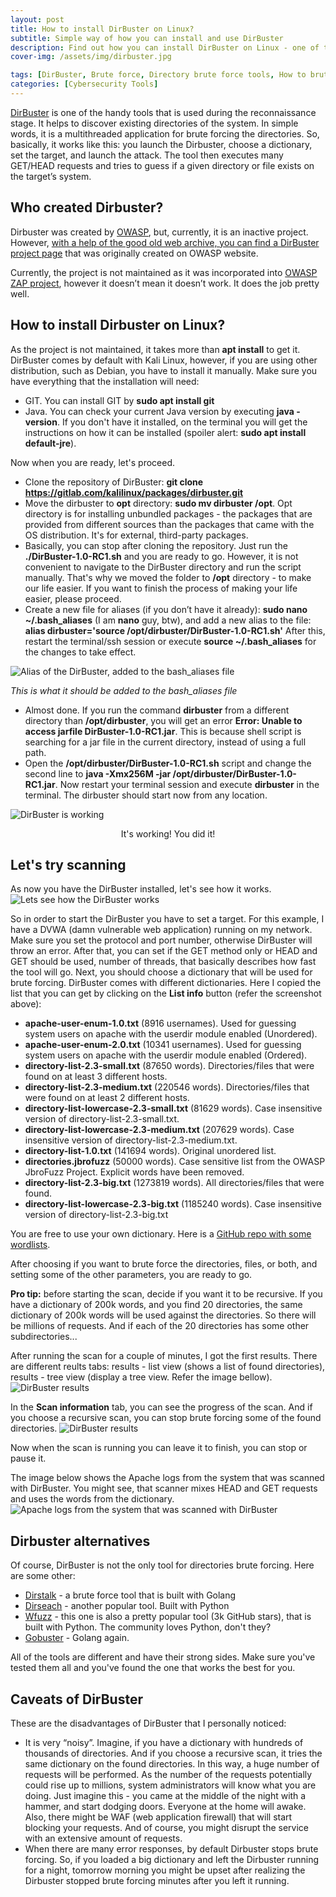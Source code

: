 ```yaml
---
layout: post
title: How to install DirBuster on Linux?
subtitle: Simple way of how you can install and use DirBuster
description: Find out how you can install DirBuster on Linux - one of the most known tools for brute forcing directories.
cover-img: /assets/img/dirbuster.jpg

tags: [DirBuster, Brute force, Directory brute force tools, How to brute force directories]
categories: [Cybersecurity Tools]
---
```

[DirBuster](https://tools.kali.org/web-applications/dirbuster) is one of the handy tools that is used during the reconnaissance stage. It helps to discover existing directories of the system. In simple words, it is a multithreaded application for brute forcing the directories. So, basically, it works like this: you launch the Dirbuster, choose a dictionary, set the target, and launch the attack. The tool then executes many GET/HEAD requests and tries to guess if a given directory or file exists on the target’s system.
## Who created Dirbuster?

Dirbuster was created by [OWASP](https://owasp.org/), but, currently, it is an inactive project. However, [with a help of the good old web archive, you can find a DirBuster project page](https://web.archive.org/web/20171224093249/https://www.owasp.org/index.php/Category:OWASP_DirBuster_Project) that was originally created on OWASP website.

Currently, the project is not maintained as it was incorporated into [OWASP ZAP project](https://www.zaproxy.org/), however it doesn’t mean it doesn’t work. It does the job pretty well.

## How to install Dirbuster on Linux?
As the project is not maintained, it takes more than **apt install** to get it. DirBuster comes by default with Kali Linux, however, if you are using other distribution, such as Debian, you have to install it manually. Make sure you have everything that the installation will need:
* GIT. You can install GIT by **sudo apt install git**
* Java. You can check your current Java version by executing **java -version**. If you don't have it installed, on the terminal you will get the instructions on how it can be installed (spoiler alert: **sudo apt install default-jre**).

Now when you are ready, let's proceed.
* Clone the repository of DirBuster: **git clone https://gitlab.com/kalilinux/packages/dirbuster.git**
* Move the dirbuster to **opt** directory: **sudo mv dirbuster /opt**. Opt directory is for installing unbundled packages - the packages that are provided from different sources than the packages that came with the OS distribution. It's for external, third-party packages.
* Basically, you can stop after cloning the repository. Just run the **./DirBuster-1.0-RC1.sh** and you are ready to go. However, it is not convenient to navigate to the DirBuster directory and run the script manually. That's why we moved the folder to **/opt** directory - to make our life easier. If you want to finish the process of making your life easier, please proceed.
*  Create a new file for aliases (if you don’t have it already): **sudo nano ~/.bash_aliases** (I am **nano** guy, btw), and add a new alias to the file: **alias dirbuster='source /opt/dirbuster/DirBuster-1.0-RC1.sh'** After this, restart the terminal/ssh session or execute **source ~/.bash_aliases** for the changes to take effect.

![Alias of the DirBuster, added to the bash_aliases file](/assets/img/dirbuster-alias.png)

*This is what it should be added to the bash_aliases file*

* Almost done. If you run the command **dirbuster** from a different directory than **/opt/dirbuster**, you will get an error **Error: Unable to access jarfile DirBuster-1.0-RC1.jar**. This is because shell script is searching for a jar file in the current directory, instead of using a full path.
* Open the **/opt/dirbuster/DirBuster-1.0-RC1.sh** script and change the second line to **java -Xmx256M -jar /opt/dirbuster/DirBuster-1.0-RC1.jar**. Now restart your terminal session and execute **dirbuster** in the terminal. The dirbuster should start now from any location.

![DirBuster is working](/assets/img/DirBuster-is-working.png)
<center>It's working! You did it!</center>

## Let's try scanning
As now you have the DirBuster installed, let's see how it works.
![Lets see how the DirBuster works](/assets/img/DirBuster-Configured.png)

So in order to start the DirBuster you have to set a target. For this example, I have a DVWA (damn vulnerable web application) running on my network. Make sure you set the protocol and port number, otherwise DirBuster will throw an error. After that, you can set if the GET method only or HEAD and GET should be used, number of threads, that basically describes how fast the tool will go. Next, you should choose a dictionary that will be used for brute forcing. DirBuster comes with different dictionaries. Here I copied the list that you can get by clicking on the **List info** button (refer the screenshot above):
* **apache-user-enum-1.0.txt**  (8916 usernames). Used for guessing system users on apache with the userdir module enabled (Unordered).
* **apache-user-enum-2.0.txt**  (10341 usernames). Used for guessing system users on apache with the userdir module enabled (Ordered).
* **directory-list-2.3-small.txt**  (87650 words). Directories/files that were found on at least 3 different hosts.
* **directory-list-2.3-medium.txt**  (220546 words). Directories/files that were found on at least 2 different hosts.
* **directory-list-lowercase-2.3-small.txt**  (81629 words). Case insensitive version of directory-list-2.3-small.txt.
* **directory-list-lowercase-2.3-medium.txt**  (207629 words). Case insensitive version of directory-list-2.3-medium.txt.
* **directory-list-1.0.txt**  (141694 words). Original unordered list.
* **directories.jbrofuzz** (50000 words). Case sensitive list from the OWASP JbroFuzz Project.  Explicit words have been removed.
* **directory-list-2.3-big.txt**  (1273819 words). All directories/files that were found.
* **directory-list-lowercase-2.3-big.txt**  (1185240 words). Case insensitive version of directory-list-2.3-big.txt

You are free to use your own dictionary. Here is a [GitHub repo with some wordlists](https://github.com/bl4de/dictionaries).

After choosing if you want to brute force the directories, files, or both, and setting some of the other parameters, you are ready to go.

**Pro tip:** before starting the scan, decide if you want it to be recursive. If you have a dictionary of 200k words, and you find 20 directories, the same dictionary of 200k words will be used against the directories. So there will be millions of requests. And if each of the 20 directories has some other subdirectories...

After running the scan for a couple of minutes, I got the first results. There are different reults tabs: results - list view (shows a list of found directories), results - tree view (display a tree view. Refer the image bellow).
![DirBuster results](/assets/img/dirbuster-results.png)

In the **Scan information** tab, you can see the progress of the scan. And if you choose a recursive scan, you can stop brute forcing some of the found directories.
![DirBuster results](/assets/img/dirbuster-scan-info.png)

Now when the scan is running you can leave it to finish, you can stop or pause it.

The image below shows the Apache logs from the system that was scanned with DirBuster. You might see, that scanner mixes HEAD and GET requests and uses the words from the dictionary.
![Apache logs from the system that was scanned with DirBuster](/assets/img/apache-logs-dirb.png)

## Dirbuster alternatives
Of course, DirBuster is not the only tool for directories brute forcing. Here are some other:
* [Dirstalk](https://github.com/stefanoj3/dirstalk) - a brute force tool that is built with Golang
* [Dirseach](https://github.com/maurosoria/dirsearch) - another popular tool. Built with Python
* [Wfuzz](https://github.com/xmendez/wfuzz) - this one is also a pretty popular tool (3k GitHub stars), that is built with Python. The community loves Python, don't they?
* [Gobuster](https://github.com/OJ/gobuster) - Golang again.

All of the tools are different and have their strong sides. Make sure you've tested them all and you've found the one that works the best for you.

## Caveats of DirBuster
These are the disadvantages of DirBuster that I personally noticed:

* It is very “noisy”. Imagine, if you have a dictionary with hundreds of thousands of directories. And if you choose a recursive scan, it tries the same dictionary on the found directories. In this way, a huge number of requests will be performed. As the number of the requests potentially could rise up to millions, system administrators will know what you are doing. Just imagine this - you came at the middle of the night with a hammer, and start dodging doors. Everyone at the home will awake. Also, there might be WAF (web application firewall) that will start blocking your requests. And of course, you might disrupt the service with an extensive amount of requests.
* When there are many error responses, by default Dirbuster stops brute forcing. So, if you loaded a big dictionary and left the Dirbuster running for a night, tomorrow morning you might be upset after realizing the Dirbuster stopped brute forcing minutes after you left it running.
